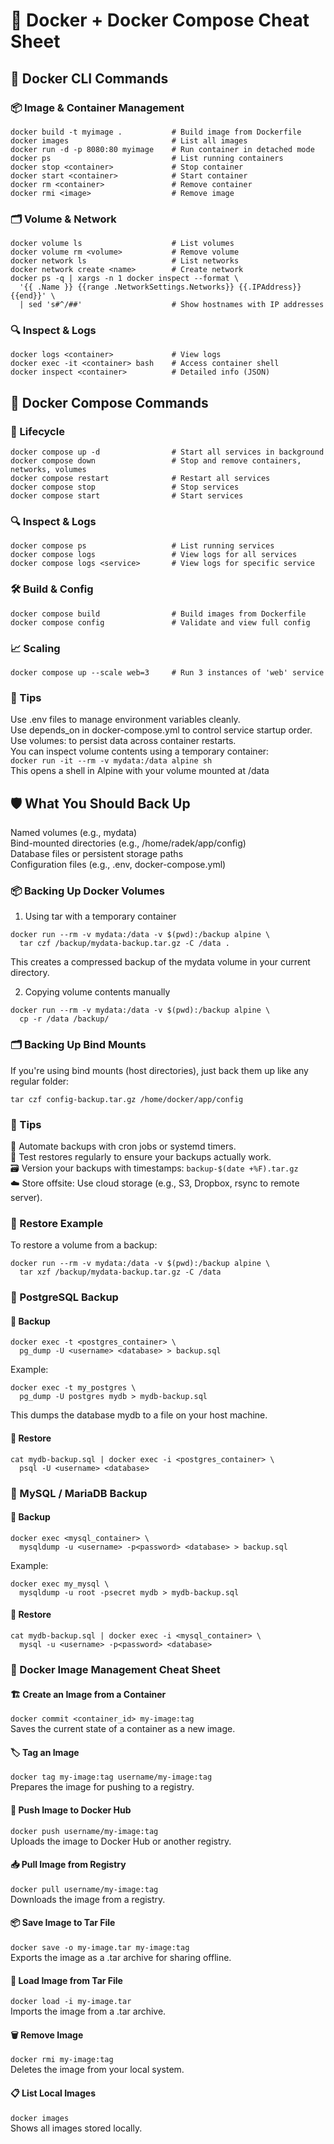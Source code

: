 # 🐳 Docker + Docker Compose Cheat Sheet

## 🔧 Docker CLI Commands

### 📦 Image & Container Management
```
docker build -t myimage .           # Build image from Dockerfile
docker images                       # List all images
docker run -d -p 8080:80 myimage    # Run container in detached mode
docker ps                           # List running containers
docker stop <container>             # Stop container
docker start <container>            # Start container
docker rm <container>               # Remove container
docker rmi <image>                  # Remove image
```
### 🗂️ Volume & Network
```
docker volume ls                    # List volumes
docker volume rm <volume>           # Remove volume
docker network ls                   # List networks
docker network create <name>        # Create network
docker ps -q | xargs -n 1 docker inspect --format \
  '{{ .Name }} {{range .NetworkSettings.Networks}} {{.IPAddress}}{{end}}' \
  | sed 's#^/##'                    # Show hostnames with IP addresses
```
### 🔍 Inspect & Logs
```
docker logs <container>             # View logs
docker exec -it <container> bash    # Access container shell
docker inspect <container>          # Detailed info (JSON)
```
## 📘 Docker Compose Commands
### 🚀 Lifecycle
```
docker compose up -d                # Start all services in background
docker compose down                 # Stop and remove containers, networks, volumes
docker compose restart              # Restart all services
docker compose stop                 # Stop services
docker compose start                # Start services
```
### 🔍 Inspect & Logs
```
docker compose ps                   # List running services
docker compose logs                 # View logs for all services
docker compose logs <service>       # View logs for specific service
```
### 🛠️ Build & Config
```
docker compose build                # Build images from Dockerfile
docker compose config               # Validate and view full config
```
### 📈 Scaling
```
docker compose up --scale web=3     # Run 3 instances of 'web' service
```
### 🧠 Tips
Use .env files to manage environment variables cleanly.  
Use depends_on in docker-compose.yml to control service startup order.  
Use volumes: to persist data across container restarts.  
You can inspect volume contents using a temporary container:  
`docker run -it --rm -v mydata:/data alpine sh`  
This opens a shell in Alpine with your volume mounted at /data  
  
## 🛡️ What You Should Back Up
Named volumes (e.g., mydata)  
Bind-mounted directories (e.g., /home/radek/app/config)  
Database files or persistent storage paths  
Configuration files (e.g., .env, docker-compose.yml)  
  
### 📦 Backing Up Docker Volumes
1. Using tar with a temporary container
```
docker run --rm -v mydata:/data -v $(pwd):/backup alpine \
  tar czf /backup/mydata-backup.tar.gz -C /data .
```
This creates a compressed backup of the mydata volume in your current directory.  
  
2. Copying volume contents manually  
```
docker run --rm -v mydata:/data -v $(pwd):/backup alpine \
  cp -r /data /backup/
```
### 🗂️ Backing Up Bind Mounts
If you're using bind mounts (host directories), just back them up like any regular folder:
```
tar czf config-backup.tar.gz /home/docker/app/config
```
### 🧠 Tips
🔁 Automate backups with cron jobs or systemd timers.  
🧪 Test restores regularly to ensure your backups actually work.  
🗃️ Version your backups with timestamps: `backup-$(date +%F).tar.gz`  
☁️ Store offsite: Use cloud storage (e.g., S3, Dropbox, rsync to remote server).  
  
### 🧰 Restore Example
To restore a volume from a backup:  
```
docker run --rm -v mydata:/data -v $(pwd):/backup alpine \
  tar xzf /backup/mydata-backup.tar.gz -C /data
```
### 🐘 PostgreSQL Backup
#### 🔄 Backup
```
docker exec -t <postgres_container> \
  pg_dump -U <username> <database> > backup.sql
```
Example:  
```
docker exec -t my_postgres \
  pg_dump -U postgres mydb > mydb-backup.sql
```
This dumps the database mydb to a file on your host machine.

#### 🔁 Restore
```
cat mydb-backup.sql | docker exec -i <postgres_container> \
  psql -U <username> <database>
```
### 🐬 MySQL / MariaDB Backup
#### 🔄 Backup
```
docker exec <mysql_container> \
  mysqldump -u <username> -p<password> <database> > backup.sql
```
Example:  
```
docker exec my_mysql \
  mysqldump -u root -psecret mydb > mydb-backup.sql
```  
  
#### 🔁 Restore
```
cat mydb-backup.sql | docker exec -i <mysql_container> \
  mysql -u <username> -p<password> <database>
```
  
### 🧠 Docker Image Management Cheat Sheet
#### 🏗️ Create an Image from a Container
`docker commit <container_id> my-image:tag`  
Saves the current state of a container as a new image.  
  
#### 🏷️ Tag an Image
`docker tag my-image:tag username/my-image:tag`  
Prepares the image for pushing to a registry.  
  
#### 🚀 Push Image to Docker Hub
`docker push username/my-image:tag`  
Uploads the image to Docker Hub or another registry.  
  
#### 📥 Pull Image from Registry
`docker pull username/my-image:tag`  
Downloads the image from a registry.  
  
#### 📦 Save Image to Tar File
`docker save -o my-image.tar my-image:tag`  
Exports the image as a .tar archive for sharing offline.  
  
#### 📂 Load Image from Tar File
`docker load -i my-image.tar`  
Imports the image from a .tar archive.  
  
#### 🗑️ Remove Image
`docker rmi my-image:tag`  
Deletes the image from your local system.  
  
#### 📋 List Local Images
`docker images`  
Shows all images stored locally.  


